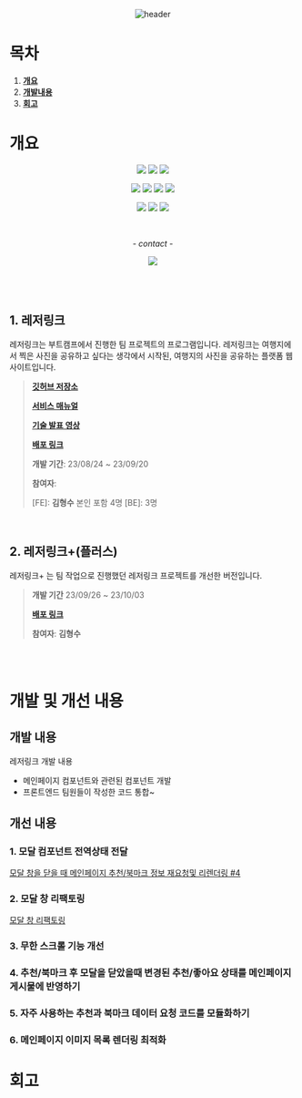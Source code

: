 <div align="center">
	
![header](https://capsule-render.vercel.app/api?type=waving&color=gradient&height=300&section=header&text=Leisure%20Link%+&fontSize=70&fontColor=FFFFFF&animation=fadeIn&stroke=000000)

</div>

# 목차
1. [**개요**](#개요)
2. [**개발내용**](#개발-및-개선-내용)
3. [**회고**](#회고)


# 개요

<div align="center">
	
<img src="https://img.shields.io/badge/html5-E34F26?style=for-the-badge&logo=html5&logoColor=white"> <img src="https://img.shields.io/badge/css3-1572B6?style=for-the-badge&logo=css3&logoColor=white"> <img src="https://img.shields.io/badge/javascript-F7DF1E?style=for-the-badge&logo=javascript&logoColor=white"> 

<img src="https://img.shields.io/badge/react-61DAFB?style=for-the-badge&logo=react&logoColor=white"> <img src="https://img.shields.io/badge/React Router-CA4245?style=for-the-badge&logo=react router&logoColor=white"> <img src="https://img.shields.io/badge/recoil-3578E5?style=for-the-badge&logo=recoil&logoColor=white"> <img src="https://img.shields.io/badge/Axios-5A29E4?style=for-the-badge&logo=Axios&logoColor=white">

<img src="https://img.shields.io/badge/Amazon AWS-232F3E?style=for-the-badge&logo=AmazonAWS&logoColor=white"> <img src="https://img.shields.io/badge/Amazon EC2-FF9900?style=for-the-badge&logo=AmazonEC2&logoColor=white"> <img src="https://img.shields.io/badge/Firebase-FFCA28?style=for-the-badge&logo=Firebase&logoColor=white"> 

<br/>

<em> - contact -</em>

  <img src="https://img.shields.io/badge/김형수-D14836?style=for-the-badge&logo=Gmail&logoColor=white&link=mailto:gimhyoungsoo@gmail.com"/>

</div>

<br/>
<br/>
<br/>

## 1. 레저링크
레저링크는 부트캠프에서 진행한 팀 프로젝트의 프로그램입니다.
레저링크는 여행지에서 찍은 사진을 공유하고 싶다는 생각에서 시작된, 여행지의 사진을 공유하는 플랫폼 웹 사이트입니다.

>[**깃허브 저장소**](https://github.com/codestates-seb/seb45_main**_030**)
>
>[**서비스 매뉴얼**](https://docs.google.com/presentation/d/1kf5DykqZihYaiozTICohrnm0y2izw0VrStzX95gFwqw/edit?usp=sharing)
>
>[**기술 발표 영상**](https://www.youtube.com/watch?v=CJrZyZfZDsw)
>
>[**배포 링크**](http://grilledshrimp.s3-website.ap-northeast-2.amazonaws.com)
>
> **개발 기간**: 23/08/24 ~ 23/09/20
>
>**참여자**:
>
> [FE]: **김형수** 본인 포함 4명
> [BE]: 3명

<br/>

## 2. **레저링크+**(플러스)

레저링크+ 는 팀 작업으로 진행했던 레저링크 프로젝트를 개선한 버전입니다.

>**개발 기간**
>23/09/26 ~ 23/10/03
>
>[**배포 링크**](https://leisurelink-36f00.web.app/)
>
>**참여자**:
> **김형수**




<br/>
<br/>


# 개발 및 개선 내용

## 개발 내용
레저링크 
개발 내용
   - 메인페이지 컴포넌트와 관련된 컴포넌트 개발
   - 프론트엔드 팀원들이 작성한 코드 통합~


## 개선 내용

### 1. 모달 컴포넌트 전역상태 전달
[모달 창을 닫을 때 메인페이지 추천/북마크 정보 재요청및 리렌더링 #4](https://github.com/gimhyoungsoo/Leisure-Link/issues/4)

### 2. 모달 창 리팩토링
[모달 창 리팩토링](https://github.com/gimhyoungsoo/Leisure-Link/issues/3)
 
### 3. 무한 스크롤 기능 개선

### 4. 추천/북마크 후 모달을 닫았을때 변경된 추천/좋아요 상태를 메인페이지 게시물에 반영하기

### 5. 자주 사용하는 추천과 북마크 데이터 요청 코드를 모듈화하기

### 6. 메인페이지 이미지 목록 렌더링 최적화

# 회고



